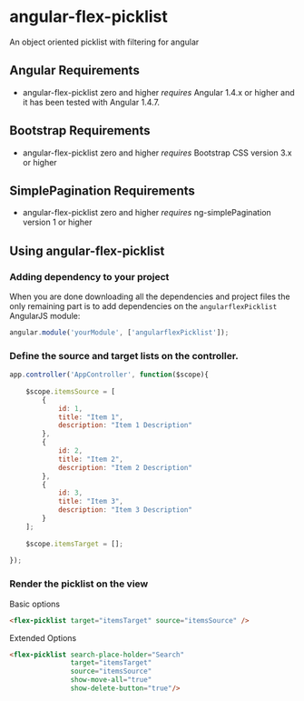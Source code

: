 # angular-flex-picklist
An object oriented picklist with filtering for angular

## Angular Requirements
* angular-flex-picklist zero and higher _requires_ Angular 1.4.x or higher and it has been tested with Angular 1.4.7.

## Bootstrap Requirements
* angular-flex-picklist zero and higher _requires_ Bootstrap CSS version 3.x or higher

## SimplePagination Requirements
* angular-flex-picklist zero and higher _requires_ ng-simplePagination version 1 or higher

## Using angular-flex-picklist

### Adding dependency to your project

When you are done downloading all the dependencies and project files the only remaining part is to add dependencies on the `angularflexPicklist` AngularJS module:

```js
angular.module('yourModule', ['angularflexPicklist']);
```

### Define the source and target lists on the controller.

```js
app.controller('AppController', function($scope){
	
	$scope.itemsSource = [
		{
			id: 1,
			title: "Item 1",
			description: "Item 1 Description"
		},
		{
			id: 2,
			title: "Item 2",
			description: "Item 2 Description"
		},
		{
			id: 3,
			title: "Item 3",
			description: "Item 3 Description"
		}
	];
	
	$scope.itemsTarget = [];				
	
});
```

### Render the picklist on the view

Basic options

```html
<flex-picklist target="itemsTarget" source="itemsSource" />
```

Extended Options

```html
<flex-picklist search-place-holder="Search" 
			   target="itemsTarget" 
			   source="itemsSource" 
			   show-move-all="true" 
			   show-delete-button="true"/>
```